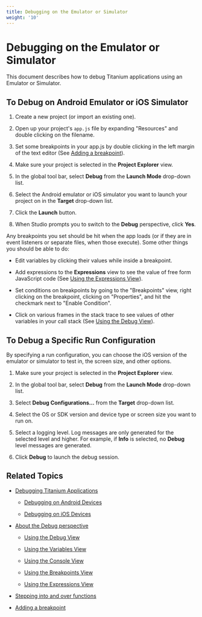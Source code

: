 ```yaml
---
title: Debugging on the Emulator or Simulator
weight: '10'
---
```


# Debugging on the Emulator or Simulator

This document describes how to debug Titanium applications using an Emulator or Simulator.

## To Debug on Android Emulator or iOS Simulator

1. Create a new project (or import an existing one).

2. Open up your project's `app.js` file by expanding "Resources" and double clicking on the filename.

3. Set some breakpoints in your app.js by double clicking in the left margin of the text editor (See [Adding a breakpoint](/guide/Axway_Appcelerator_Studio/Axway_Appcelerator_Studio_Guide/Web_Development/JavaScript_Development/Debugging_JavaScript/Adding_a_breakpoint/)).

4. Make sure your project is selected in the **Project Explorer** view.

5. In the global tool bar, select **Debug** from the **Launch Mode** drop-down list.

6. Select the Android emulator or iOS simulator you want to launch your project on in the **Target** drop-down list.

7. Click the **Launch** button.

8. When Studio prompts you to switch to the **Debug** perspective, click **Yes**.

Any breakpoints you set should be hit when the app loads (or if they are in event listeners or separate files, when those execute). Some other things you should be able to do:

* Edit variables by clicking their values while inside a breakpoint.

* Add expressions to the **Expressions** view to see the value of free form JavaScript code (See [Using the Expressions View](/guide/Axway_Appcelerator_Studio/Axway_Appcelerator_Studio_Guide/Web_Development/JavaScript_Development/Debugging_JavaScript/About_the_Debug_perspective/Using_the_Expressions_View/)).

* Set conditions on breakpoints by going to the "Breakpoints" view, right clicking on the breakpoint, clicking on "Properties", and hit the checkmark next to "Enable Condition".

* Click on various frames in the stack trace to see values of other variables in your call stack (See [Using the Debug View](/guide/Axway_Appcelerator_Studio/Axway_Appcelerator_Studio_Guide/Web_Development/JavaScript_Development/Debugging_JavaScript/About_the_Debug_perspective/Using_the_Debug_View/)).

## To Debug a Specific Run Configuration

By specifying a run configuration, you can choose the iOS version of the emulator or simulator to test in, the screen size, and other options.

1. Make sure your project is selected in the **Project Explorer** view.

2. In the global tool bar, select **Debug** from the **Launch Mode** drop-down list.

3. Select **Debug Configurations...** from the **Target** drop-down list.

4. Select the OS or SDK version and device type or screen size you want to run on.

5. Select a logging level. Log messages are only generated for the selected level and higher. For example, if **Info** is selected, no **Debug** level messages are generated.

6. Click **Debug** to launch the debug session.

## Related Topics

* [Debugging Titanium Applications](/guide/Axway_Appcelerator_Studio/Axway_Appcelerator_Studio_Guide/Titanium_Development/Debugging_Titanium_Applications/)

    * [Debugging on Android Devices](/guide/Axway_Appcelerator_Studio/Axway_Appcelerator_Studio_Guide/Titanium_Development/Debugging_Titanium_Applications/Debugging_on_Android_Devices/)

    * [Debugging on iOS Devices](/guide/Axway_Appcelerator_Studio/Axway_Appcelerator_Studio_Guide/Titanium_Development/Debugging_Titanium_Applications/Debugging_on_iOS_Devices/)

* [About the Debug perspective](/guide/Axway_Appcelerator_Studio/Axway_Appcelerator_Studio_Guide/Web_Development/JavaScript_Development/Debugging_JavaScript/About_the_Debug_perspective/)

    * [Using the Debug View](/guide/Axway_Appcelerator_Studio/Axway_Appcelerator_Studio_Guide/Web_Development/JavaScript_Development/Debugging_JavaScript/About_the_Debug_perspective/Using_the_Debug_View/)

    * [Using the Variables View](/guide/Axway_Appcelerator_Studio/Axway_Appcelerator_Studio_Guide/Web_Development/JavaScript_Development/Debugging_JavaScript/About_the_Debug_perspective/Using_the_Variables_View/)

    * [Using the Console View](/guide/Axway_Appcelerator_Studio/Axway_Appcelerator_Studio_Guide/Web_Development/JavaScript_Development/Debugging_JavaScript/Using_the_Console_View/)

    * [Using the Breakpoints View](/guide/Axway_Appcelerator_Studio/Axway_Appcelerator_Studio_Guide/Web_Development/JavaScript_Development/Debugging_JavaScript/About_the_Debug_perspective/Using_the_Breakpoints_View/)

    * [Using the Expressions View](/guide/Axway_Appcelerator_Studio/Axway_Appcelerator_Studio_Guide/Web_Development/JavaScript_Development/Debugging_JavaScript/About_the_Debug_perspective/Using_the_Expressions_View/)

* [Stepping into and over functions](/guide/Axway_Appcelerator_Studio/Axway_Appcelerator_Studio_Guide/Web_Development/JavaScript_Development/Debugging_JavaScript/Stepping_into_and_over_functions/)

* [Adding a breakpoint](/guide/Axway_Appcelerator_Studio/Axway_Appcelerator_Studio_Guide/Web_Development/JavaScript_Development/Debugging_JavaScript/Adding_a_breakpoint/)
